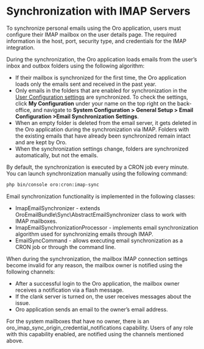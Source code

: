 # Synchronization with IMAP Servers

To synchronize personal emails using the Oro application, users must configure their IMAP mailbox on the user details page. The required information is the host, port, security type, and credentials for the IMAP integration.

During the synchronization, the Oro application loads emails from the user’s inbox and outbox folders using the following algorithm:

- If their mailbox is synchronized for the first time, the Oro application loads only the emails sent and received in the past year.
- Only emails in the folders that are enabled for synchronization in the [User Configuration settings](../../../user/back-office/getting-started/user-menu/my-emails.md#user-guide-using-emails-view) are synchronized. To check the settings, click **My Configuration** under your name on the top right on the back-office, and navigate to **System Configuration > General Setup > Email Configuration >Email Synchronization Settings**.
- When an empty folder is deleted from the email server, it gets deleted in the Oro application during the synchronization via IMAP. Folders with the existing emails that have already been synchronized remain intact and are kept by Oro.
- When the synchronization settings change, folders are synchronized automatically, but not the emails.

By default, the synchronization is executed by a CRON job every minute. You can launch synchronization manually using the following command:

```bash
php bin/console oro:cron:imap-sync
```

Email synchronization functionality is implemented in the following classes:

- ImapEmailSynchronizer - extends OroEmailBundle\\Sync\\AbstractEmailSynchronizer class to work with IMAP mailboxes.
- ImapEmailSynchronizationProcessor - implements email synchronization algorithm used for synchronizing emails through IMAP.
- EmailSyncCommand - allows executing email synchronization as a CRON job or through the command line.

When during the synchronization, the mailbox IMAP connection settings become invalid for any reason, the mailbox owner is notified using the following channels:

- After a successful login to the Oro application, the mailbox owner receives a notification via a flash message.
- If the clank server is turned on, the user receives messages about the issue.
- Oro application sends an email to the owner’s email address.

For the system mailboxes that have no owner, there is an oro_imap_sync_origin_credential_notifications capability. Users of any role with this
capability enabled, are notified using the channels mentioned above.

<!-- Frontend -->

